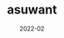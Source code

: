 ---
title: 'asuwant'
date: '2022-02'
skills: 'nodejs,react,express'
description: 'News API를 활용한, 뉴스를 골라보는 웹 앱'
githubUrl1: 'https://github.com/tyange/asuwant-frontend'
githubUrl2: 'https://github.com/tyange/asuwant-backend'
serviceUrl: 'https://tyange.github.io/asuwant-frontend/'
---